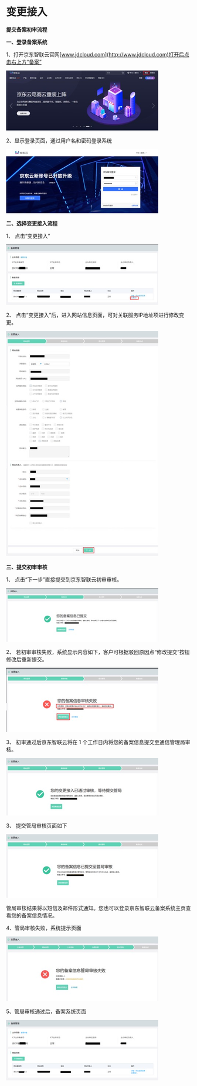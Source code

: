 # 变更接入

**提交备案初审流程**

**一、登录备案系统**

1、打开京东智联云官网[www.jdcloud.com](http://www.jdcloud.com)打开后点击右上方“备案”

![img](https://github.com/jdcloudcom/cn/blob/joytaobao-beian-20200117/image/ICP-License-Service/Change-access-cn-1.jpg)

2、显示登录页面，通过用户名和密码登录系统

![img](https://github.com/jdcloudcom/cn/blob/joytaobao-beian-20200117/image/ICP-License-Service/Change-access-cn-2.jpg)

**二、选择变更接入流程**

1、 点击“变更接入”

![img](https://github.com/jdcloudcom/cn/blob/joytaobao-beian-20200117/image/ICP-License-Service/Change-access-cn-3.jpg)

2、 点击“变更接入”后，进入网站信息页面，可对关联服务IP地址项进行修改变更。

![img](https://github.com/jdcloudcom/cn/blob/joytaobao-beian-20200117/image/ICP-License-Service/Change-access-cn-4.jpg)

**三、提交初审审核**

1、 点击“下一步”直接提交到京东智联云初审审核。

![img](https://github.com/jdcloudcom/cn/blob/joytaobao-beian-20200117/image/ICP-License-Service/Change-access-cn-5.jpg)

2、 若初审审核失败，系统显示内容如下，客户可根据驳回原因点“修改提交”按钮修改后重新提交。

![img](https://github.com/jdcloudcom/cn/blob/joytaobao-beian-20200117/image/ICP-License-Service/Change-access-cn-6.jpg)

3、  初审通过后京东智联云将在 1 个工作日内将您的备案信息提交至通信管理局审核。

![img](https://github.com/jdcloudcom/cn/blob/joytaobao-beian-20200117/image/ICP-License-Service/Change-access-cn-7.jpg)

3、 提交管局审核页面如下

![img](https://github.com/jdcloudcom/cn/blob/joytaobao-beian-20200117/image/ICP-License-Service/Change-access-cn-8.jpg)

管局审核结果将以短信及邮件形式通知。您也可以登录京东智联云备案系统主页查看您的备案信息情况。

4、管局审核失败，系统提示页面

![img](https://github.com/jdcloudcom/cn/blob/joytaobao-beian-20200117/image/ICP-License-Service/Change-access-cn-9.jpg)

5、管局审核通过后，备案系统页面

![img](https://github.com/jdcloudcom/cn/blob/joytaobao-beian-20200117/image/ICP-License-Service/Change-access-cn-10.jpg)